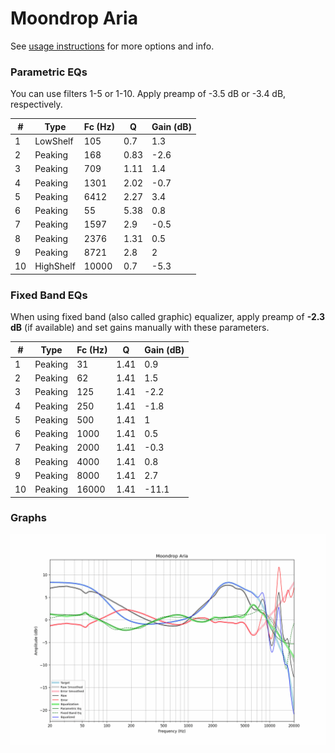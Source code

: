 # Moondrop Aria
See [usage instructions](https://github.com/jaakkopasanen/AutoEq#usage) for more options and info.

### Parametric EQs
You can use filters 1-5 or 1-10. Apply preamp of -3.5 dB or -3.4 dB, respectively.

|   # | Type      |   Fc (Hz) |    Q |   Gain (dB) |
|-----|-----------|-----------|------|-------------|
|   1 | LowShelf  |       105 | 0.7  |         1.3 |
|   2 | Peaking   |       168 | 0.83 |        -2.6 |
|   3 | Peaking   |       709 | 1.11 |         1.4 |
|   4 | Peaking   |      1301 | 2.02 |        -0.7 |
|   5 | Peaking   |      6412 | 2.27 |         3.4 |
|   6 | Peaking   |        55 | 5.38 |         0.8 |
|   7 | Peaking   |      1597 | 2.9  |        -0.5 |
|   8 | Peaking   |      2376 | 1.31 |         0.5 |
|   9 | Peaking   |      8721 | 2.8  |         2   |
|  10 | HighShelf |     10000 | 0.7  |        -5.3 |

### Fixed Band EQs
When using fixed band (also called graphic) equalizer, apply preamp of **-2.3 dB** (if available) and set gains manually with these parameters.

|   # | Type    |   Fc (Hz) |    Q |   Gain (dB) |
|-----|---------|-----------|------|-------------|
|   1 | Peaking |        31 | 1.41 |         0.9 |
|   2 | Peaking |        62 | 1.41 |         1.5 |
|   3 | Peaking |       125 | 1.41 |        -2.2 |
|   4 | Peaking |       250 | 1.41 |        -1.8 |
|   5 | Peaking |       500 | 1.41 |         1   |
|   6 | Peaking |      1000 | 1.41 |         0.5 |
|   7 | Peaking |      2000 | 1.41 |        -0.3 |
|   8 | Peaking |      4000 | 1.41 |         0.8 |
|   9 | Peaking |      8000 | 1.41 |         2.7 |
|  10 | Peaking |     16000 | 1.41 |       -11.1 |

### Graphs
![](./Moondrop%20Aria.png)
